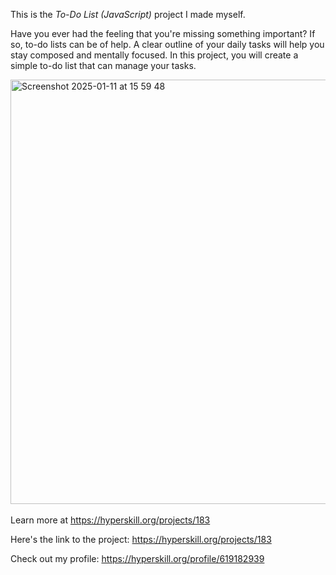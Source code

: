 This is the *To-Do List (JavaScript)* project I made myself.


<p>Have you ever had the feeling that you're missing something important? If so, to-do lists can be of help. A clear outline of your daily tasks will help you stay composed and mentally focused. In this project, you will create a simple to-do list that can manage your tasks.</p>

<img width="679" alt="Screenshot 2025-01-11 at 15 59 48" src="https://github.com/user-attachments/assets/f807350d-7973-4cb9-8006-6da340b3943e" />
<br/><br/>Learn more at <a href="https://hyperskill.org/projects/183?utm_source=ide&utm_medium=ide&utm_campaign=ide&utm_content=project-card">https://hyperskill.org/projects/183</a>


Here's the link to the project: https://hyperskill.org/projects/183

Check out my profile: https://hyperskill.org/profile/619182939
